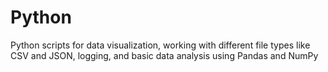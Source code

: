 # Python
Python scripts for data visualization, working with different file types like CSV and JSON, logging, and basic data analysis using Pandas and NumPy
